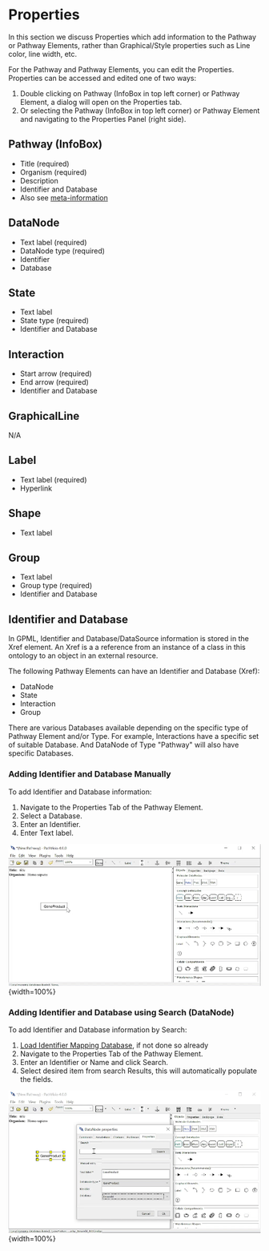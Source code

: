 


# Properties

In this section we discuss Properties which add information to the Pathway or Pathway Elements, rather than Graphical/Style properties such as Line color, line width, etc. 

For the Pathway and Pathway Elements, you can edit the Properties. Properties can be accessed and edited one of two ways: 

1. Double clicking on Pathway (InfoBox in top left corner) or Pathway Element, a dialog will open on the Properties tab.
2. Or selecting the Pathway (InfoBox in top left corner) or Pathway Element and navigating to the Properties Panel (right side).

## Pathway (InfoBox)

* Title (required)
* Organism (required)
* Description
* Identifier and Database
* Also see [meta-information](pathway-meta-information.html)

## DataNode
* Text label (required)
* DataNode type (required) 
* Identifier
* Database

## State 
* Text label
* State type (required) 
* Identifier and Database

## Interaction
* Start arrow (required) 
* End arrow (required) 
* Identifier and Database

## GraphicalLine
N/A

## Label
* Text label (required) 
* Hyperlink 

## Shape
* Text label

## Group
* Text label
* Group type (required) 
* Identifier and Database

## Identifier and Database
In GPML, Identifier and Database/DataSource information is stored in the Xref element. An Xref is a a reference from an instance of a class in this ontology to an object in an external resource. 

The following Pathway Elements can have an Identifier and Database (Xref): 

* DataNode
* State
* Interaction
* Group 

There are various Databases available depending on the specific type of Pathway Element and/or Type. For example, Interactions have a specific set of suitable Database. And DataNode of Type "Pathway" will also have specific Databases. 

### Adding Identifier and Database Manually
To add Identifier and Database information: 

1. Navigate to the Properties Tab of the Pathway Element.
2. Select a Database.
3. Enter an Identifier.
4. Enter Text label.

![](images/gifs/add_xref.gif){width=100%}


### Adding Identifier and Database using Search (DataNode)
To add Identifier and Database information by Search: 

1. [Load Identifier Mapping Database](load-identifier-mapping-database.html), if not done so already
2. Navigate to the Properties Tab of the Pathway Element.
4. Enter an Identifier or Name and click Search.
5. Select desired item from search Results, this will automatically populate the fields. 

![](images/gifs/search_xref.gif){width=100%}

